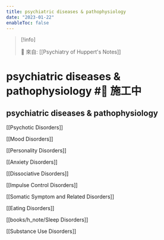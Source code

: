 ```yaml
---
title: psychiatric diseases & pathophysiology
date: "2023-01-22"
enableToc: false
---
```


> [!info]
>
> 🌱 來自: [[Psychiatry of Huppert's Notes]]

# psychiatric diseases & pathophysiology #🚧 施工中

## psychiatric diseases & pathophysiology

[[Psychotic Disorders]]

[[Mood Disorders]]

[[Personality Disorders]]

[[Anxiety Disorders]]

[[Dissociative Disorders]]

[[Impulse Control Disorders]]

[[Somatic Symptom and Related Disorders]]

[[Eating Disorders]]

[[books/h_note/Sleep Disorders]]

[[Substance Use Disorders]]

